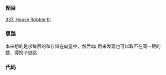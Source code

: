 ### 题目
[337. House Robber III](https://leetcode-cn.com/problems/house-robber-iii/)
### 思路
本来想的是求每层的和存储在向量中，然后dp,后来发现也可以取不在同一层的数，得换个思路
### 代码
```c++
```
